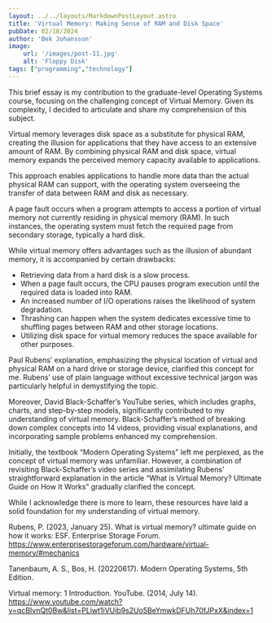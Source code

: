 ```yaml
---
layout: ../../layouts/MarkdownPostLayout.astro
title: 'Virtual Memory: Making Sense of RAM and Disk Space'
pubDate: 02/18/2024
author: 'Bek Johansson'
image:
    url: '/images/post-11.jpg'
    alt: 'Floppy Disk'
tags: ["programming","technology"]
---
```

<div class='prose'>

This brief essay is my contribution to the graduate-level Operating Systems course, focusing on the challenging concept of Virtual Memory. Given its complexity, I decided to articulate and share my comprehension of this subject.

Virtual memory leverages disk space as a substitute for physical RAM, creating the illusion for applications that they have access to an extensive amount of RAM. By combining physical RAM and disk space, virtual memory expands the perceived memory capacity available to applications. 

This approach enables applications to handle more data than the actual physical RAM can support, with the operating system overseeing the transfer of data between RAM and disk as necessary.

A page fault occurs when a program attempts to access a portion of virtual memory not currently residing in physical memory (RAM). In such instances, the operating system must fetch the required page from secondary storage, typically a hard disk. 

While virtual memory offers advantages such as the illusion of abundant memory, it is accompanied by certain drawbacks:
<ul>
    <li>Retrieving data from a hard disk is a slow process.</li>
    <li>When a page fault occurs, the CPU pauses program execution until the required data is loaded into RAM.</li>
    <li>An increased number of I/O operations raises the likelihood of system degradation.</li>
    <li>Thrashing can happen when the system dedicates excessive time to shuffling pages between RAM and other storage locations.</li>
    <li> Utilizing disk space for virtual memory reduces the space available for other purposes.</li>
</ul>

Paul Rubens’ explanation, emphasizing the physical location of virtual and physical RAM on a hard drive or storage device, clarified this concept for me. Rubens’ use of plain language without excessive technical jargon was particularly helpful in demystifying the topic.

Moreover, David Black-Schaffer’s YouTube series, which includes graphs, charts, and step-by-step models, significantly contributed to my understanding of virtual memory. Black-Schaffer’s method of breaking down complex concepts into 14 videos, providing visual explanations, and incorporating sample problems enhanced my comprehension.

Initially, the textbook “Modern Operating Systems” left me perplexed, as the concept of virtual memory was unfamiliar. However, a combination of revisiting Black-Schaffer’s video series and assimilating Rubens’ straightforward explanation in the article “What is Virtual Memory? Ultimate Guide on How It Works” gradually clarified the concept. 

While I acknowledge there is more to learn, these resources have laid a solid foundation for my understanding of virtual memory.

Rubens, P. (2023, January 25). What is virtual memory? ultimate guide on how it works: ESF. Enterprise Storage Forum. https://www.enterprisestorageforum.com/hardware/virtual-memory/#mechanics

Tanenbaum, A. S., Bos, H. (20220617). Modern Operating Systems, 5th Edition. 

Virtual memory: 1 Introduction. YouTube. (2014, July 14). https://www.youtube.com/watch?v=qcBIvnQt0Bw&list=PLiwt1iVUib9s2Uo5BeYmwkDFUh70fJPxX&index=1
</div>
